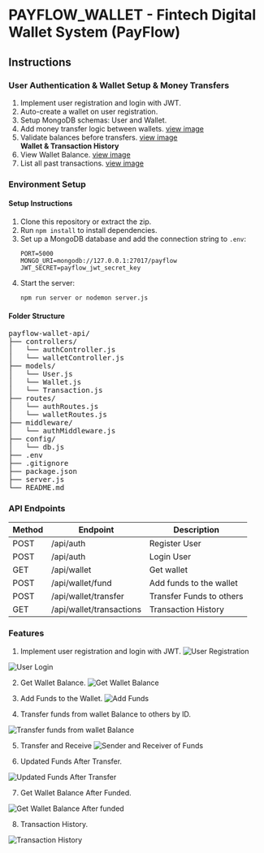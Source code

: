 # PAYFLOW_WALLET - Fintech Digital Wallet System (PayFlow)
## Instructions
### User Authentication & Wallet Setup & Money Transfers
1. Implement user registration and login with JWT.
2. Auto-create a wallet on user registration.
3. Setup MongoDB schemas: User and Wallet.
4. Add money transfer logic between wallets. [view image](#transfer-funds)
5. Validate balances before transfers. [view image](#update-funds)<br>
   <strong> Wallet & Transaction History</strong>
4. View Wallet Balance. [view image](#wallet-balance)
5. List all past transactions. [view image](#transaction-history)

### Environment Setup
#### Setup Instructions
1. Clone this repository or extract the zip.
2. Run `npm install` to install dependencies.
3. Set up a MongoDB database and add the connection string to `.env`:
   ```
   PORT=5000
   MONGO_URI=mongodb://127.0.0.1:27017/payflow
   JWT_SECRET=payflow_jwt_secret_key
   ```
4. Start the server:
   ```
   npm run server or nodemon server.js
   ```

#### Folder Structure
<pre>
payflow-wallet-api/
├── controllers/
│   └── authController.js
│   └── walletController.js
├── models/
│   └── User.js
│   └── Wallet.js
│   └── Transaction.js
├── routes/
│   └── authRoutes.js
│   └── walletRoutes.js
├── middleware/
│   └── authMiddleware.js
├── config/
│   └── db.js
├── .env
├── .gitignore
├── package.json
├── server.js
└── README.md
</pre>

### API Endpoints

| Method | Endpoint                     | Description                |
|--------|------------------------------|----------------------------|
| POST   | /api/auth                    | Register User              |
| POST   | /api/auth                    | Login User                 |
| GET    | /api/wallet                  | Get wallet                 |
| POST   | /api/wallet/fund             | Add funds to the wallet    |
| POST   | /api/wallet/transfer         | Transfer Funds to others   |
| GET    | /api/wallet/transactions     | Transaction History        |


### Features
1. Implement user registration and login with JWT.
![User Registration](screenshots/register-user.png)

![User Login](screenshots/login-user.png)

2. Get Wallet Balance.
![Get Wallet Balance](screenshots/wallet-balance.png)

3. Add Funds to the Wallet.
![Add Funds](screenshots/add-funds.png)

4. <p id="transfer-funds">Transfer funds from wallet Balance to others by ID.</p>
![Transfer funds from wallet Balance](screenshots/transfer-funds.png)

5. Transfer and Receive
![Sender and Receiver of Funds](screenshots/Transfer_Receive.png)

6. <p id="update-funds">Updated Funds After Transfer.</p>
![Updated Funds After Transfer](screenshots/updated_balance_after_transfer.png)

7. <p id="wallet-balance"> Get Wallet Balance After Funded.</p>
![Get Wallet Balance After funded](screenshots/wallet-balance-afterfunded.png)

8. <p id="transaction-history">Transaction History.</p>
![Transaction History](screenshots/transaction_history.png)

